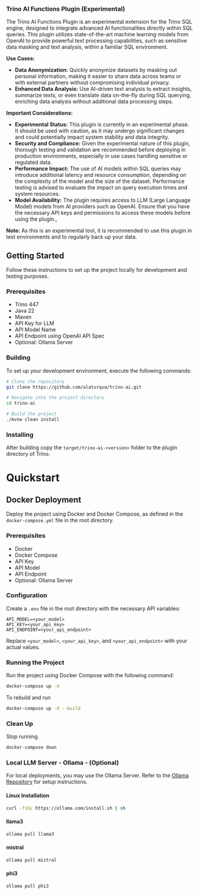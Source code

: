 ### Trino AI Functions Plugin (Experimental)

The Trino AI Functions Plugin is an experimental extension for the Trino SQL engine, designed to integrate advanced AI functionalities directly within SQL queries. This plugin utilizes state-of-the-art machine learning models from OpenAI to provide powerful text processing capabilities, such as sensitive data masking and text analysis, within a familiar SQL environment.

**Use Cases:**

- **Data Anonymization:** Quickly anonymize datasets by masking out personal information, making it easier to share data across teams or with external partners without compromising individual privacy.
- **Enhanced Data Analysis:** Use AI-driven text analysis to extract insights, summarize texts, or even translate data on-the-fly during SQL querying, enriching data analysis without additional data processing steps.

**Important Considerations:**

- **Experimental Status:** This plugin is currently in an experimental phase. It should be used with caution, as it may undergo significant changes and could potentially impact system stability and data integrity.
- **Security and Compliance:** Given the experimental nature of this plugin, thorough testing and validation are recommended before deploying in production environments, especially in use cases handling sensitive or regulated data.
- **Performance Impact:** The use of AI models within SQL queries may introduce additional latency and resource consumption, depending on the complexity of the model and the size of the dataset. Performance testing is advised to evaluate the impact on query execution times and system resources.
- **Model Availability:** The plugin requires access to LLM (Large Language Model) models from AI providers such as OpenAI. Ensure that you have the necessary API keys and permissions to access these models before using the plugin., 

**Note:** As this is an experimental tool, it is recommended to use this plugin in test environments and to regularly back up your data.

## Getting Started

Follow these instructions to set up the project locally for development and testing purposes.

### Prerequisites

- Trino 447
- Java 22
- Maven
- API Key for LLM
- API Model Name
- API Endpoint using OpenAI API Spec
- Optional: Ollama Server

### Building

To set up your development environment, execute the following commands:

```bash
# Clone the repository
git clone https://github.com/alaturqua/trino-ai.git

# Navigate into the project directory
cd trino-ai

# Build the project
./mvnw clean install
```

### Installing
After building copy the `target/trino-ai-<version>` folder to the plugin directory of Trino.

# Quickstart
## Docker Deployment

Deploy the project using Docker and Docker Compose, as defined in the `docker-compose.yml` file in the root directory.

### Prerequisites

- Docker
- Docker Compose
- API Key
- API Model
- API Endpoint
- Optional: Ollama Server

### Configuration

Create a `.env` file in the root directory with the necessary API variables:

```env
API_MODEL=<your_model>
API_KEY=<your_api_key>
API_ENDPOINT=<your_api_endpoint>
```
Replace `<your_model>`, `<your_api_key>`, and `<your_api_endpoint>` with your actual values.

### Running the Project

Run the project using Docker Compose with the following command:

```bash
docker-compose up -d
```
To rebuild and run

```bash
docker-compose up -d --build
```

### Clean Up
Stop running.
```bash
docker-compose down
```

### Local LLM Server - Ollama - (Optional)

For local deployments, you may use the Ollama Server. Refer to the [Ollama Repository](https://github.com/ollama/ollama) for setup instructions.

#### Linux Installation

```bash
curl -fsSL https://ollama.com/install.sh | sh
```

#### llama3
```bash
ollama pull llama3
```

#### mistral
```bash
ollama pull mistral
```

#### phi3
```bash
ollama pull phi3
```


